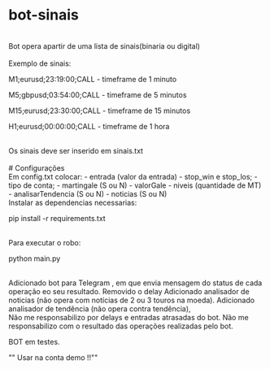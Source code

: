 # bot-sinais
<br>
Bot opera apartir de uma lista de sinais(binaria ou digital) <br>
<br>
Exemplo de sinais:<br>
  <p>M1;eurusd;23:19:00;CALL - timeframe de 1 minuto</p>
  <p>M5;gbpusd;03:54:00;CALL - timeframe de 5 minutos</p>
  <p>M15;eurusd;23:30:00;CALL - timeframe de 15 minutos</p>
  <p>H1;eurusd;00:00:00;CALL - timeframe de 1 hora</p>
<br>
Os sinais deve ser inserido em sinais.txt <br>
<br>
# Configurações
<br>
Em config.txt colocar:
  - entrada (valor da entrada)
  - stop_win e stop_los;
  - tipo de conta;
  - martingale (S ou N)
  - valorGale
  - niveis (quantidade de MT)
  - analisarTendencia (S ou N)
  - noticias (S ou N)
<br> 
Instalar as dependencias necessarias:<br>
<p>pip install -r requirements.txt<p>
<br>
Para executar o robo: <br>
<p> python main.py </p>
<br>
Adicionado bot para Telegram , em que envia mensagem do status de cada operação eo seu resultado.
Removido o delay
Adicionado analisador de noticias (não opera com notícias de 2 ou 3 touros na moeda).
Adicionado analisador de tendência (não opera contra tendência),
<br>
Não me responsabilizo por delays e entradas atrasadas do bot.
Não me responsabilizo com o resultado das operações realizadas pelo bot.

BOT em testes.

"" Usar na conta demo !!""
